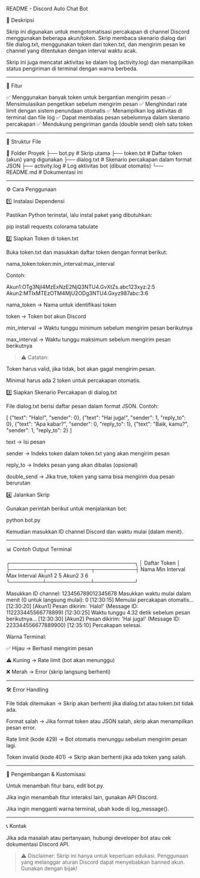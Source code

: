 README - Discord Auto Chat Bot

📌 Deskripsi

Skrip ini digunakan untuk mengotomatisasi percakapan di channel Discord menggunakan beberapa akun/token. Skrip membaca skenario dialog dari file dialog.txt, menggunakan token dari token.txt, dan mengirim pesan ke channel yang ditentukan dengan interval waktu acak.

Skrip ini juga mencatat aktivitas ke dalam log (activity.log) dan menampilkan status pengiriman di terminal dengan warna berbeda.


---

📜 Fitur

✅ Menggunakan banyak token untuk bergantian mengirim pesan
✅ Mensimulasikan pengetikan sebelum mengirim pesan
✅ Menghindari rate limit dengan sistem penundaan otomatis
✅ Menampilkan log aktivitas di terminal dan file log
✅ Dapat membalas pesan sebelumnya dalam skenario percakapan
✅ Mendukung pengiriman ganda (double send) oleh satu token


---

📂 Struktur File

📁 Folder Proyek
├── bot.py             # Skrip utama
├── token.txt          # Daftar token (akun) yang digunakan
├── dialog.txt         # Skenario percakapan dalam format JSON
├── activity.log       # Log aktivitas bot (dibuat otomatis)
└── README.md          # Dokumentasi ini


---

⚙️ Cara Penggunaan

1️⃣ Instalasi Dependensi

Pastikan Python terinstal, lalu instal paket yang dibutuhkan:

pip install requests colorama tabulate

2️⃣ Siapkan Token di token.txt

Buka token.txt dan masukkan daftar token dengan format berikut:

nama_token:token:min_interval:max_interval

Contoh:

Akun1:OTg3NjI4MzExNzE2NjQ3NTU4.GvXtZs.abc123xyz:2:5
Akun2:MTIxMTEzOTM4MjU2ODg3NTU4.Gxyz987abc:3:6

nama_token → Nama untuk identifikasi token

token → Token bot akun Discord

min_interval → Waktu tunggu minimum sebelum mengirim pesan berikutnya

max_interval → Waktu tunggu maksimum sebelum mengirim pesan berikutnya


> ⚠️ Catatan:

Token harus valid, jika tidak, bot akan gagal mengirim pesan.

Minimal harus ada 2 token untuk percakapan otomatis.




3️⃣ Siapkan Skenario Percakapan di dialog.txt

File dialog.txt berisi daftar pesan dalam format JSON. Contoh:

[
    {"text": "Halo!", "sender": 0},
    {"text": "Hai juga!", "sender": 1, "reply_to": 0},
    {"text": "Apa kabar?", "sender": 0, "reply_to": 1},
    {"text": "Baik, kamu?", "sender": 1, "reply_to": 2}
]

text → Isi pesan

sender → Indeks token dalam token.txt yang akan mengirim pesan

reply_to → Indeks pesan yang akan dibalas (opsional)

double_send → Jika true, token yang sama bisa mengirim dua pesan berurutan


4️⃣ Jalankan Skrip

Gunakan perintah berikut untuk menjalankan bot:

python bot.py

Kemudian masukkan ID channel Discord dan waktu mulai (dalam menit).


---

📊 Contoh Output Terminal

╭──────────────────────────────────╮
│           Daftar Token           │
├─────────┬────────────┬───────────┤
Nama      Min Interval Max Interval
Akun1     2           5
Akun2     3           6
╰─────────┴────────────┴───────────╯

Masukkan ID channel: 123456789012345678
Masukkan waktu mulai dalam menit (0 untuk langsung mulai): 0
[12:30:15] Memulai percakapan otomatis...
[12:30:20] [Akun1] Pesan dikirim: 'Halo!' (Message ID: 112233445566778899)
[12:30:25] Waktu tunggu 4.32 detik sebelum pesan berikutnya...
[12:30:30] [Akun2] Pesan dikirim: 'Hai juga!' (Message ID: 223344556677889900)
[12:35:10] Percakapan selesai.

Warna Terminal:

✅ Hijau → Berhasil mengirim pesan

⚠️ Kuning → Rate limit (bot akan menunggu)

❌ Merah → Error (skrip langsung berhenti)



---

🛠️ Error Handling

File tidak ditemukan → Skrip akan berhenti jika dialog.txt atau token.txt tidak ada.

Format salah → Jika format token atau JSON salah, skrip akan menampilkan pesan error.

Rate limit (kode 429) → Bot otomatis menunggu sebelum mengirim pesan lagi.

Token invalid (kode 401) → Skrip akan berhenti jika ada token yang salah.



---

🔧 Pengembangan & Kustomisasi

Untuk menambah fitur baru, edit bot.py.

Jika ingin menambah fitur interaksi lain, gunakan API Discord.

Jika ingin mengganti warna terminal, ubah kode di log_message().



---

📞 Kontak

Jika ada masalah atau pertanyaan, hubungi developer bot atau cek dokumentasi Discord API.

> ⚠️ Disclaimer:
Skrip ini hanya untuk keperluan edukasi. Penggunaan yang melanggar aturan Discord dapat menyebabkan banned akun. Gunakan dengan bijak!



